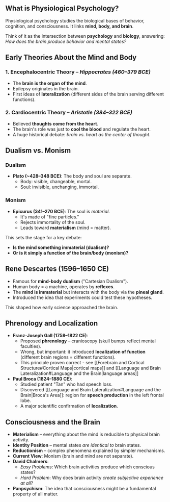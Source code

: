## **What is Physiological Psychology?**
Physiological psychology studies the biological bases of behavior, cognition, and consciousness. It links **mind, body, and brain**.

Think of it as the intersection between **psychology** and **biology**, answering: _How does the brain produce behavior and mental states?_
## **Early Theories About the Mind and Body**
### 1. Encephalocentric Theory – _Hippocrates (460–379 BCE)_
- The **brain is the organ of the mind**.
- Epilepsy originates in the brain.
- First ideas of **lateralization** (different sides of the brain serving different functions).
### 2. Cardiocentric Theory – _Aristotle (384–322 BCE)_
- Believed **thoughts come from the heart**.
- The brain's role was just to **cool the blood** and regulate the heart.
- A huge historical debate: _brain vs. heart as the center of thought_.
## **Dualism vs. Monism**
### Dualism
- **Plato (~428–348 BCE)**: The body and soul are separate.
    - Body: visible, changeable, mortal.
    - Soul: invisible, unchanging, immortal.
### Monism
- **Epicurus (341–270 BCE)**: The soul is _material_.
    - It's made of "fine particles."
    - Rejects immortality of the soul.
    - Leads toward **materialism** (mind = matter).
        
This sets the stage for a key debate:
- **Is the mind something immaterial (dualism)?**
- **Or is it simply a function of the brain/body (monism)?**

## **Rene Descartes (1596–1650 CE)**
- Famous for **mind-body dualism** ("Cartesian Dualism").
- Human body = a machine, operates by **reflexes**.
- The **mind is immaterial** but interacts with the body via the **pineal gland**.
- Introduced the idea that experiments could test these hypotheses.

This shaped how early science approached the brain.
## **Phrenology and Localization**
- **Franz-Joseph Gall (1758–1822 CE)**:
    - Proposed **phrenology** – cranioscopy (skull bumps reflect mental faculties).
    - Wrong, but important: it introduced **localization of function** (different brain regions = different functions).
    - This principle proven correct - see [[Forebrain and Cortical Structure#Cortical Maps|cortical maps]] and [[Language and Brain Lateralization#Language and the Brain|language areas]]
- **Paul Broca (1824–1880 CE)**:
    - Studied patient "Tan" who had speech loss.
    - Discovered [[Language and Brain Lateralization#Language and the Brain|Broca's Area]]: region for **speech production** in the left frontal lobe.
    - A major scientific confirmation of **localization**.

## **Consciousness and the Brain**
- **Materialism** – everything about the mind is reducible to physical brain activity.
- **Identity Position** – mental states _are identical to_ brain states.
- **Reductionism** – complex phenomena explained by simpler mechanisms.
- **Current View**: Monism (brain and mind are not separate).
- **David Chalmers**:
    - _Easy Problems_: Which brain activities produce which conscious states?
    - _Hard Problem_: Why does brain activity _create subjective experience at all_?
- **Panpsychism**: The idea that consciousness might be a fundamental property of all matter.